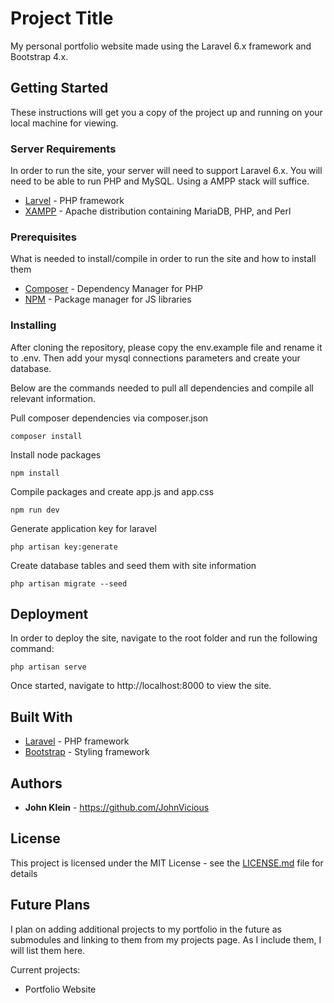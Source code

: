 # Project Title

My personal portfolio website made using the Laravel 6.x framework and Bootstrap 4.x.

## Getting Started

These instructions will get you a copy of the project up and running on your local machine for viewing.

### Server Requirements

In order to run the site, your server will need to support Laravel 6.x. You will need to be able to run PHP and MySQL. Using a AMPP stack will suffice.

* [Larvel](https://laravel.com/docs/6.x/installation) - PHP framework
* [XAMPP](https://www.apachefriends.org/download.html) - Apache distribution containing MariaDB, PHP, and Perl

### Prerequisites

What is needed to install/compile in order to run the site and how to install them

* [Composer](https://getcomposer.org/download/) - Dependency Manager for PHP
* [NPM](https://nodejs.org/en/) - Package manager for JS libraries

### Installing

After cloning the repository, please copy the env.example file and rename it to .env. Then add your mysql connections parameters and create your database.

Below are the commands needed to pull all dependencies and compile all relevant information.

Pull composer dependencies via composer.json
```
composer install
```

Install node packages
```
npm install
```

Compile packages and create app.js and app.css
```
npm run dev
```

Generate application key for laravel
```
php artisan key:generate
```

Create database tables and seed them with site information
```
php artisan migrate --seed
```

## Deployment

In order to deploy the site, navigate to the root folder and run the following command:
```
php artisan serve
```

Once started, navigate to http://localhost:8000 to view the site.

## Built With

* [Laravel](https://laravel.com/docs/6.x/installation) - PHP framework
* [Bootstrap](https://getbootstrap.com/docs/4.0/getting-started/introduction/) - Styling framework

## Authors

* **John Klein** - https://github.com/JohnVicious

## License

This project is licensed under the MIT License - see the [LICENSE.md](LICENSE.md) file for details

## Future Plans

I plan on adding additional projects to my portfolio in the future as submodules and linking to them from my projects page. As I include them, I will list them here.

Current projects:
* Portfolio Website